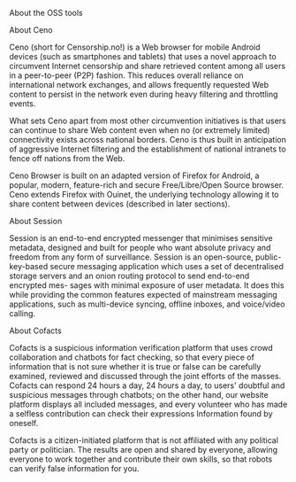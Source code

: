 About the OSS tools


About Ceno

Ceno (short for Censorship.no!) is a Web browser for mobile Android devices (such as smartphones and tablets) that uses a novel approach to circumvent Internet censorship and share retrieved content among all users in a peer-to-peer (P2P) fashion. This reduces overall reliance on international network exchanges, and allows frequently requested Web content to persist in the network even during heavy filtering and throttling events.

What sets Ceno apart from most other circumvention initiatives is that users can continue to share Web content even when no (or extremely limited) connectivity exists across national borders. Ceno is thus built in anticipation of aggressive Internet filtering and the establishment of national intranets to fence off nations from the Web.

Ceno Browser is built on an adapted version of Firefox for Android, a popular, modern, feature-rich and secure Free/Libre/Open Source browser. Ceno extends Firefox with Ouinet, the underlying technology allowing it to share content between devices (described in later sections).


About Session

Session is an end-to-end encrypted messenger that minimises sensitive metadata, designed and built for people who want absolute privacy and freedom from any form of surveillance. Session is an open-source, public-key-based secure messaging application which uses a set of decentralised storage servers and an onion routing protocol to send end-to-end encrypted mes- sages with minimal exposure of user metadata. It does this while providing the common features expected of mainstream messaging applications, such as multi-device syncing, offline inboxes, and voice/video calling.


About Cofacts

Cofacts is a suspicious information verification platform that uses crowd collaboration and chatbots for fact checking, so that every piece of information that is not sure whether it is true or false can be carefully examined, reviewed and discussed through the joint efforts of the masses. Cofacts can respond 24 hours a day, 24 hours a day, to users' doubtful and suspicious messages through chatbots; on the other hand, our website platform displays all included messages, and every volunteer who has made a selfless contribution can check their expressions Information found by oneself.

Cofacts is a citizen-initiated platform that is not affiliated with any political party or politician. The results are open and shared by everyone, allowing everyone to work together and contribute their own skills, so that robots can verify false information for you.
